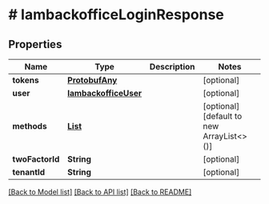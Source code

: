 # # IambackofficeLoginResponse


## Properties 


Name | Type | Description | Notes
------------ | ------------- | ------------- | -------------
**tokens**| [**ProtobufAny**](ProtobufAny.md) |   | [optional]
**user**| [**IambackofficeUser**](IambackofficeUser.md) |   | [optional]
**methods**| [**List<IambackofficeTwoFactorMethod>**](IambackofficeTwoFactorMethod.md) |   | [optional] [default to new ArrayList<>()]
**twoFactorId**| **String** |   | [optional]
**tenantId**| **String** |   | [optional]


[[Back to Model list]](../../README.md#models) [[Back to API list]](../../README.md#endpoints) [[Back to README]](../../README.md)

